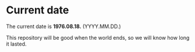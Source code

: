 # Current date

The current date is **1976.08.18.** (YYYY.MM.DD.)

This repository will be good when the world ends, so we will know how long it lasted.